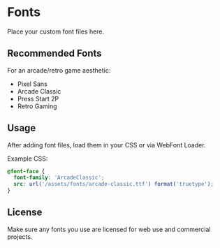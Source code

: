 # Fonts

Place your custom font files here.

## Recommended Fonts

For an arcade/retro game aesthetic:
- Pixel Sans
- Arcade Classic
- Press Start 2P
- Retro Gaming

## Usage

After adding font files, load them in your CSS or via WebFont Loader.

Example CSS:
```css
@font-face {
  font-family: 'ArcadeClassic';
  src: url('/assets/fonts/arcade-classic.ttf') format('truetype');
}
```

## License

Make sure any fonts you use are licensed for web use and commercial projects.
